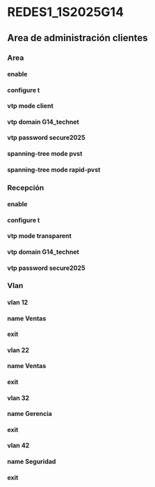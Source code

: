 # REDES1_1S2025G14
## Area de administración clientes
### Area
#### enable 
#### configure t
#### vtp mode client
#### vtp domain G14_technet
#### vtp password secure2025
#### spanning-tree mode pvst
#### spanning-tree mode rapid-pvst
### Recepción
#### enable 
#### configure t
#### vtp mode transparent
#### vtp domain G14_technet
#### vtp password secure2025

### Vlan

#### vlan 12
#### name Ventas
#### exit

#### vlan 22
#### name Ventas
#### exit

#### vlan 32
#### name Gerencia
#### exit

#### vlan 42
#### name Seguridad
#### exit
